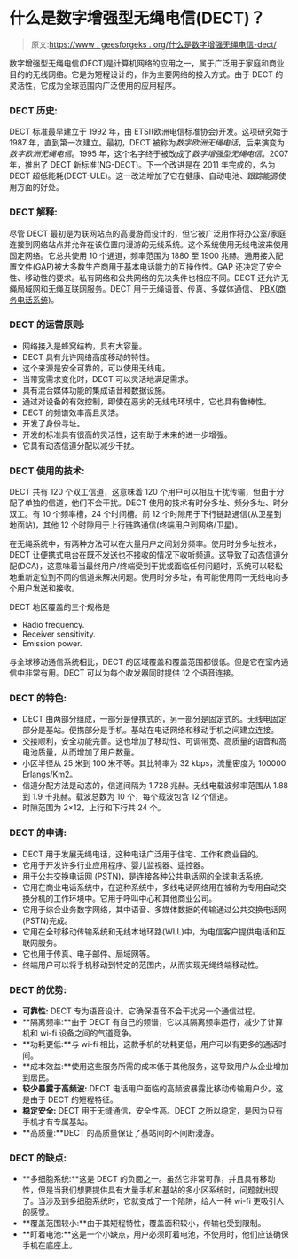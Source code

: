 # 什么是数字增强型无绳电信(DECT)？

> 原文:[https://www . geesforgeks . org/什么是数字增强无绳电信-dect/](https://www.geeksforgeeks.org/what-is-digital-enhanced-cordless-telecommunications-dect/)

数字增强型无绳电信(DECT)是计算机网络的应用之一，属于广泛用于家庭和商业目的的无线网络。它是为短程设计的，作为主要网络的接入方式。由于 DECT 的灵活性，它成为全球范围内广泛使用的应用程序。

### DECT 历史:

DECT 标准最早建立于 1992 年，由 ETSI(欧洲电信标准协会)开发。这项研究始于 1987 年，直到第一次建立。最初，DECT 被称为*数字欧洲无绳电话*，后来演变为*数字欧洲无绳电信*。1995 年，这个名字终于被改成了*数字增强型无绳电信*。2007 年，推出了 DECT 新标准(NG-DECT)。下一个改进是在 2011 年完成的，名为 DECT 超低能耗(DECT-ULE)。这一改进增加了它在健康、自动电池、跟踪能源使用方面的好处。

### DECT 解释:

尽管 DECT 最初是为联网站点的高漫游而设计的，但它被广泛用作将办公室/家庭连接到网络站点并允许在该位置内漫游的无线系统。这个系统使用无线电波来使用固定网络。它总共使用 10 个通道，频率范围为 1880 至 1900 兆赫。通用接入配置文件(GAP)被大多数生产商用于基本电话能力的互操作性。GAP 还决定了安全性、移动性的要求。私有网络和公共网络的先决条件也相应不同。DECT 还允许无绳局域网和无绳互联网服务。DECT 用于无绳语音、传真、多媒体通信、 [PBX(商务电话系统)](https://www.geeksforgeeks.org/private-branch-exchange-pbx/)。

### DECT 的运营原则:

*   网络接入是蜂窝结构，具有大容量。
*   DECT 具有允许网络高度移动的特性。
*   这个来源是安全可靠的，可以使用无线电。
*   当带宽需求变化时，DECT 可以灵活地满足需求。
*   具有混合媒体功能的集成语音和数据设施。
*   通过对设备的有效控制，即使在恶劣的无线电环境中，它也具有鲁棒性。
*   DECT 的频谱效率高且灵活。
*   开发了身份寻址。
*   开发的标准具有很高的灵活性，这有助于未来的进一步增强。
*   它具有动态信道分配以减少干扰。

### DECT 使用的技术:

DECT 共有 120 个双工信道，这意味着 120 个用户可以相互干扰传输，但由于分配了单独的信道，他们不会干扰。DECT 使用的技术有时分多址、频分多址、时分双工。有 10 个频率槽，24 个时间槽。前 12 个时隙用于下行链路通信(从卫星到地面站)，其他 12 个时隙用于上行链路通信(终端用户到网络/卫星)。

在无绳系统中，有两种方法可以在大量用户之间划分频率。使用时分多址技术，DECT 让便携式电台在既不发送也不接收的情况下收听频道。这导致了动态信道分配(DCA)，这意味着当最终用户/终端受到干扰或面临任何问题时，系统可以轻松地重新定位到不同的信道来解决问题。使用时分多址，有可能使用同一无线电向多个用户发送和接收。

DECT 地区覆盖的三个规格是

*   Radio frequency.
*   Receiver sensitivity.
*   Emission power.

与全球移动通信系统相比，DECT 的区域覆盖和覆盖范围都很低。但是它在室内通信中非常有用。DECT 可以为每个收发器同时提供 12 个语音连接。

### DECT 的特色:

*   DECT 由两部分组成，一部分是便携式的，另一部分是固定式的。无线电固定部分是基站。便携部分是手机。基站在电话网络和移动手机之间建立连接。
*   交接顺利，安全功能完善。这也增加了移动性、可调带宽、高质量的语音和高电池质量，从而增加了用户数量。
*   小区半径从 25 米到 100 米不等。其比特率为 32 kbps，流量密度为 100000 Erlangs/Km2。
*   信道分配方法是动态的，信道间隔为 1.728 兆赫。无线电载波频率范围从 1.88 到 1.9 千兆赫。载波总数为 10 个，每个载波包含 12 个信道。
*   时隙范围为 2×12，上行和下行共 24 个。

### DECT 的申请:

*   DECT 用于发展无绳电话，这种电话广泛用于住宅、工作和商业目的。
*   它用于开发许多行业应用程序、婴儿监视器、遥控器。
*   用于[公共交换电话网](https://www.geeksforgeeks.org/difference-between-voip-and-pstn/) (PSTN)，是连接各种公共电话网的全球电话系统。
*   它用在商业电话系统中，在这种系统中，多线电话网络用在被称为专用自动交换分机的工作环境中。它用于呼叫中心和其他商业公司。
*   它用于综合业务数字网络，其中语音、多媒体数据的传输通过公共交换电话网(PSTN)完成。
*   它用在全球移动传输系统和无线本地环路(WLL)中，为电信客户提供电话和互联网服务。
*   它也用于传真、电子邮件、局域网等。
*   终端用户可以将手机移动到特定的范围内，从而实现无绳终端移动性。

### DECT 的优势:

*   **可靠性:** DECT 专为语音设计。它确保语音不会干扰另一个通信过程。
*   **隔离频率:**由于 DECT 有自己的频谱，它以其隔离频率运行，减少了计算机和 wi-fi 设备之间的气道竞争。
*   **功耗更低:**与 wi-fi 相比，这款手机的功耗更低，用户可以有更多的通话时间。
*   **成本效益:**使用这些服务所需的成本低于其他服务，这导致用户从企业增加到居民。
*   **较少暴露于高频波:** DECT 电话用户面临的高频波暴露比移动传输用户少。这是由于 DECT 的短程特征。
*   **稳定安全:** DECT 用于无缝通信，安全性高。DECT 之所以稳定，是因为只有手机才有专属基站。
*   **高质量:**DECT 的高质量保证了基站间的不间断漫游。

### DECT 的缺点:

*   **多细胞系统:**这是 DECT 的负面之一。虽然它非常可靠，并且具有移动性，但是当我们想要提供具有大量手机和基站的多小区系统时，问题就出现了。当涉及到多细胞系统时，它就变成了一个陷阱，给人一种 wi-fi 更吸引人的感觉。
*   **覆盖范围较小:**由于其短程特性，覆盖面积较小，传输也受到限制。
*   **盯着电池:**这是一个小缺点，用户必须盯着电池，不使用时，他们应该确保手机在底座上。
